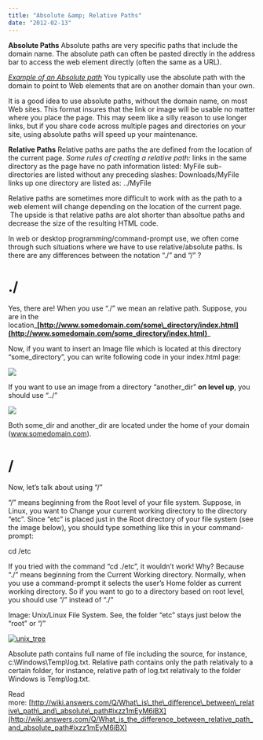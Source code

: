 ```yaml
---
title: "Absolute &amp; Relative Paths"
date: "2012-02-13"
---
```


**Absolute Paths** Absolute paths are very specific paths that include the domain name. The absolute path can often be pasted directly in the address bar to access the web element directly (often the same as a URL).

_[Example of an Absolute path](http://izeeshan.wordpress.com/2012/02/13/difference-between-absolute-and-relative-paths/)_ You typically use the absolute path with the domain to point to Web elements that are on another domain than your own.

It is a good idea to use absolute paths, without the domain name, on most Web sites. This format insures that the link or image will be usable no matter where you place the page. This may seem like a silly reason to use longer links, but if you share code across multiple pages and directories on your site, using absolute paths will speed up your maintenance.

**Relative Paths** Relative paths are paths the are defined from the location of the current page. _Some rules of creating a relative path:_ links in the same directory as the page have no path information listed: MyFile sub-directories are listed without any preceding slashes: Downloads/MyFile links up one directory are listed as: ../MyFile

Relative paths are sometimes more difficult to work with as the path to a web element will change depending on the location of the current page.  The upside is that relative paths are alot shorter than absoltue paths and decrease the size of the resulting HTML code.

In web or desktop programming/command-prompt use, we often come through such situations where we have to use relative/absolute paths. Is there are any differences between the notation “./” and “/” ?

# ./

Yes, there are! When you use “./” we mean an relative path. Suppose, you are in the location_**[http://www.somedomain.com/some\_directory/index.html](http://www.somedomain.com/some_directory/index.html)**_

Now, if you want to insert an Image file which is located at this directory “some\_directory”, you can write following code in your index.html page:

<img src = "./myimage.jpg">

If you want to use an image from a directory “another\_dir” **on level up**, you should use “../”

<img src = "../another\_dir/another\_image.jpg">

Both some\_dir and another\_dir are located under the home of your domain (www.somedomain.com).

# /

Now, let’s talk about using “/”

“/” means beginning from the Root level of your file system. Suppose, in Linux, you want to Change your current working directory to the directory “etc”. Since “etc” is placed just in the Root directory of your file system (see the image below), you should type something like this in your command-prompt:

cd /etc

If you tried with the command “cd ./etc”, it wouldn’t work! Why? Because “./” means beginning from the Current Working directory. Normally, when you use a command-prompt it selects the user’s Home folder as current working directory. So if you want to go to a directory based on root level, you should use “/” instead of “./”

Image: Unix/Linux File System. See, the folder “etc” stays just below the “root” or “/”

[![](images/unix_tree.gif "unix_tree")](http://izeeshan.files.wordpress.com/2012/02/unix_tree.gif)

Absolute path contains full name of file including the source, for instance, c:\\Windows\\Temp\\log.txt. Relative path contains only the path relativaly to a certain folder, for instance, relative path of log.txt relativaly to the folder Windows is Temp\\log.txt.

Read more: [http://wiki.answers.com/Q/What\_is\_the\_difference\_between\_relative\_path\_and\_absolute\_path#ixzz1mEyM6iBX](http://wiki.answers.com/Q/What_is_the_difference_between_relative_path_and_absolute_path#ixzz1mEyM6iBX)
